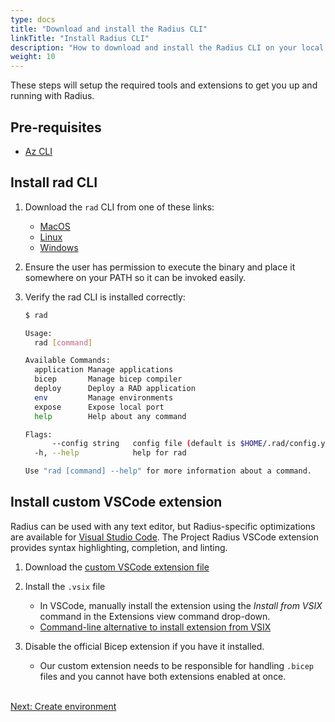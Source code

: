 ```yaml
---
type: docs
title: "Download and install the Radius CLI"
linkTitle: "Install Radius CLI"
description: "How to download and install the Radius CLI on your local machine"
weight: 10
---
```


These steps will setup the required tools and extensions to get you up and running with Radius.

## Pre-requisites

- [Az CLI](https://docs.microsoft.com/en-us/cli/azure/install-azure-cli)

## Install rad CLI

1. Download the `rad` CLI from one of these links:

   - [MacOS](https://radiuspublic.blob.core.windows.net/tools/rad/edge/macos-x64/rad)
   - [Linux](https://radiuspublic.blob.core.windows.net/tools/rad/edge/linux-x64/rad)
   - [Windows](https://radiuspublic.blob.core.windows.net/tools/rad/edge/windows-x64/rad.exe)

1. Ensure the user has permission to execute the binary and place it somewhere on your PATH so it can be invoked easily.

1. Verify the rad CLI is installed correctly:

   ```bash
   $ rad
   
   Usage:
     rad [command]
   
   Available Commands:
     application Manage applications
     bicep       Manage bicep compiler
     deploy      Deploy a RAD application
     env         Manage environments
     expose      Expose local port
     help        Help about any command
   
   Flags:
         --config string   config file (default is $HOME/.rad/config.yaml)
     -h, --help            help for rad
   
   Use "rad [command] --help" for more information about a command.
   ```

## Install custom VSCode extension

Radius can be used with any text editor, but Radius-specific optimizations are available for [Visual Studio Code](https://code.visualstudio.com/). The Project Radius VSCode extension provides syntax highlighting, completion, and linting.

1. Download the [custom VSCode extension file](https://radiuspublic.blob.core.windows.net/tools/vscode/edge/rad-vscode-bicep.vsix)

1. Install the `.vsix` file
   - In VSCode, manually install the extension using the *Install from VSIX* command in the Extensions view command drop-down.
   - [Command-line alternative to install extension from VSIX](https://code.visualstudio.com/docs/editor/extension-gallery#_install-from-a-vsix)

1. Disable the official Bicep extension if you have it installed.
   - Our custom extension needs to be responsible for handling `.bicep` files and you cannot have both extensions enabled at once.

<br /><a class="btn btn-primary" href="{{< ref create-environment.md >}}" role="button">Next: Create environment</a>
